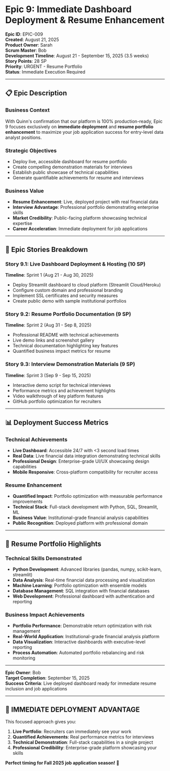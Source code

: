 # Epic 9: Immediate Dashboard Deployment & Resume Enhancement

**Epic ID**: EPIC-009  
**Created**: August 21, 2025  
**Product Owner**: Sarah  
**Scrum Master**: Bob  
**Development Timeline**: August 21 - September 15, 2025 (3.5 weeks)  
**Story Points**: 28 SP  
**Priority**: URGENT - Resume Portfolio  
**Status**: Immediate Execution Required

---

## 📋 **Epic Description**

### **Business Context**
With Quinn's confirmation that our platform is 100% production-ready, Epic 9 focuses exclusively on **immediate deployment** and **resume portfolio enhancement** to maximize your job application success for entry-level data analyst positions.

### **Strategic Objectives**
- Deploy live, accessible dashboard for resume portfolio
- Create compelling demonstration materials for interviews
- Establish public showcase of technical capabilities
- Generate quantifiable achievements for resume and interviews

### **Business Value**
- **Resume Enhancement**: Live, deployed project with real financial data
- **Interview Advantage**: Professional portfolio demonstrating enterprise skills
- **Market Credibility**: Public-facing platform showcasing technical expertise
- **Career Acceleration**: Immediate deployment for job applications

---

## 🎯 **Epic Stories Breakdown**

### **Story 9.1: Live Dashboard Deployment & Hosting** (10 SP)
**Timeline**: Sprint 1 (Aug 21 - Aug 30, 2025)
- Deploy Streamlit dashboard to cloud platform (Streamlit Cloud/Heroku)
- Configure custom domain and professional branding
- Implement SSL certificates and security measures
- Create public demo with sample institutional portfolios

### **Story 9.2: Resume Portfolio Documentation** (9 SP)
**Timeline**: Sprint 2 (Aug 31 - Sep 8, 2025)
- Professional README with technical achievements
- Live demo links and screenshot gallery
- Technical documentation highlighting key features
- Quantified business impact metrics for resume

### **Story 9.3: Interview Demonstration Materials** (9 SP)
**Timeline**: Sprint 3 (Sep 9 - Sep 15, 2025)
- Interactive demo script for technical interviews
- Performance metrics and achievement highlights
- Video walkthrough of key platform features
- GitHub portfolio optimization for recruiters

---

## 📊 **Deployment Success Metrics**

### **Technical Achievements**
- **Live Dashboard**: Accessible 24/7 with <3 second load times
- **Real Data**: Live financial data integration demonstrating technical skills
- **Professional Design**: Enterprise-grade UI/UX showcasing design capabilities
- **Mobile Responsive**: Cross-platform compatibility for recruiter access

### **Resume Enhancement**
- **Quantified Impact**: Portfolio optimization with measurable performance improvements
- **Technical Stack**: Full-stack development with Python, SQL, Streamlit, ML
- **Business Value**: Institutional-grade financial analysis capabilities
- **Public Recognition**: Deployed platform with professional domain

---

## 🎯 **Resume Portfolio Highlights**

### **Technical Skills Demonstrated**
- **Python Development**: Advanced libraries (pandas, numpy, scikit-learn, streamlit)
- **Data Analysis**: Real-time financial data processing and visualization
- **Machine Learning**: Portfolio optimization with ensemble models
- **Database Management**: SQL integration with financial databases
- **Web Development**: Professional dashboard with authentication and reporting

### **Business Impact Achievements**
- **Portfolio Performance**: Demonstrable return optimization with risk management
- **Real-World Application**: Institutional-grade financial analysis platform
- **Data Visualization**: Interactive dashboards with executive-level reporting
- **Process Automation**: Automated portfolio rebalancing and risk monitoring

---

**Epic Owner**: Bob  
**Target Completion**: September 15, 2025  
**Success Criteria**: Live deployed dashboard ready for immediate resume inclusion and job applications

---

## 🚀 **IMMEDIATE DEPLOYMENT ADVANTAGE**

This focused approach gives you:
1. **Live Portfolio**: Recruiters can immediately see your work
2. **Quantified Achievements**: Real performance metrics for interviews
3. **Technical Demonstration**: Full-stack capabilities in a single project
4. **Professional Credibility**: Enterprise-grade platform showcasing your skills

**Perfect timing for Fall 2025 job application season!** 🎯

